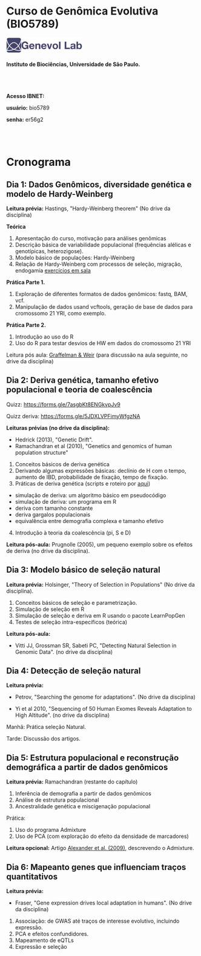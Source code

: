 # Curso de Genômica Evolutiva (BIO5789)

<img src="logo.jpg" alt="drawing" width="200"/>

#### Instituto de Biociências, Universidade de São Paulo.

<br/><br/>


**Acesso IBNET:**

**usuário:** bio5789

**senha:** er56g2

<br/><br/>

# Cronograma 

## Dia 1: Dados Genômicos, diversidade genética e modelo de Hardy-Weinberg

**Leitura prévia:** Hastings, "Hardy-Weinberg theorem" (No drive da disciplina)

**Teórica**

1. Apresentação do curso, motivação para análises genômicas
2. Descrição básica de variabilidade populacional (frequências alélicas e genotípicas, heterozigose).
3. Modelo básico de populações: Hardy-Weinberg
4. Relação de Hardy-Weinberg com processos de seleção, migração, endogamia [exercícios em sala](dia1/hwp5789.pdf)

**Prática Parte 1.**

1. Exploração de diferentes formatos de dados genômicos: fastq, BAM, vcf.
2. Manipulação de dados usand vcftools, geração de base de dados para cromossomo 21 YRI, como exemplo.

**Prática Parte 2.**

1. Introdução ao uso do R
2. Uso do R para testar desvios de HW em dados do cromossomo 21 YRI

Leitura pós aula: [Graffelman & Weir](https://link.springer.com/article/10.1007/s00439-017-1786-7) (para discussão na aula seguinte, no drive da disciplina) 

## Dia 2: Deriva genética, tamanho efetivo populacional e teoria de coalescência

Quizz: https://forms.gle/7asgbKt8ENGkvpJv9

Quizz deriva: https://forms.gle/5JDXLVPFimyWfgzNA

**Leituras prévias (no drive da disciplina):** 

- Hedrick (2013), "Genetic Drift".
- Ramachandran et al (2010), "Genetics and genomics of human population structure"

1. Conceitos básicos de deriva genética
2. Derivando algumas expressões básicas: declínio de H com o tempo, aumento de IBD, probabilidade de fixação, tempo de fixação. 
3. Práticas de deriva genética (scripts e roteiro por [aqui](https://github.com/genevol-usp/curso-genomica-evolutiva/blob/master/dia2/README.md))
  - simulação de deriva: um algoritmo básico em pseudocódigo
  - simulação de deriva: um programa em R
  - deriva com tamanho constante
  - deriva gargalos populacionais
  - equivalência entre demografia complexa e tamanho efetivo
 
 4. Introdução à teoria da coalescência (pi, S e D)
 
**Leitura pós-aula:** Prugnolle (2005), um pequeno exemplo sobre os efeitos de deriva (no drive da disciplina).

## Dia 3: Modelo básico de seleção natural

**Leitura prévia:** Holsinger, "Theory of Selection in Populations" (No drive da disciplina).

1. Conceitos básicos de seleção e parametrização.
2. Simulação de seleção em R
3. Simulação de seleção e deriva em R usando o pacote LearnPopGen
4. Testes de seleção intra-específicos (teórica)

**Leitura pós-aula:** 

- Vitti JJ, Grossman SR, Sabeti PC, "Detecting Natural Selection in Genomic Data". (no drive da disciplina)


## Dia 4: Detecção de seleção natural

**Leitura prévia:**

- Petrov, "Searching the genome for adaptations". (No drive da disciplina)

- Yi et al 2010, "Sequencing of 50 Human Exomes Reveals Adaptation to High Altitude". (no drive da disciplina)


Manhã: Prática seleção Natural.

Tarde: Discussão dos artigos.


## Dia 5: Estrutura populacional e reconstrução demográfica a partir de dados genômicos

**Leitura prévia:** Ramachandran (restante do capítulo)

1. Inferência de demografia a partir de dados genômicos
2. Análise de estrutura populacional
3. Ancestralidade genética e miscigenação populacional

Prática:
1. Uso do programa Admixture
2. Uso de PCA (com exploração do efeito da densidade de marcadores)

**Leitura opcional:** Artigo [Alexander et al. (2009)](https://www.ncbi.nlm.nih.gov/pubmed/19648217), descrevendo o Admixture.

## Dia 6: Mapeanto genes que influenciam traços quantitativos

**Leitura prévia:** 

- Fraser, "Gene expression drives local adaptation in humans". (No drive da disciplina)

1. Associação: de GWAS até traços de interesse evolutivo, incluindo expressão.
2. PCA e efeitos confundidores.
3. Mapeamento de eQTLs
4. Expressão e seleção
